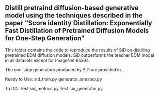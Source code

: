 ## Distill pretraind diffusion-based generative model using the techniques described in the paper "Score identity Distillation: Exponentially Fast Distillation of Pretrained Diffusion Models for One-Step Generation"

This folder contains the code to reproduce the results of SiD on distilling pretrained EDM diffusion models. SiD outperforms the teacher EDM model in all datasets except for ImageNet 64x64.

The one-step generators produced by SiD are provided in ...

Ready to Use:
sid_train.py
generator_onestep.py

To DO:
Test sid_metrics.py
Test sid_generator.py

